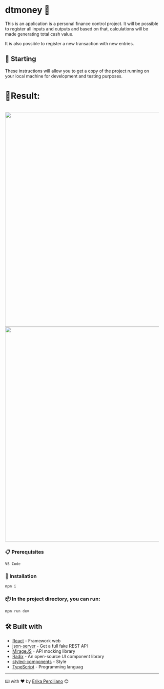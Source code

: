 # dtmoney 🤑

This is an application is a personal finance control project.
It will be possible to register all inputs and outputs and based on that, calculations will be made generating total cash value.

It is also possible to register a new transaction with new entries.


## 🚀 Starting
These instructions will allow you to get a copy of the project running on your local machine for development and testing purposes.

# 🎯Result:
<br/>

<img src="https://github.com/erikaperciliano/dt-money/assets/48223561/98f3306e-424b-44a1-af3e-090a2fcb7676" width="1000" height="700">
<img src="https://github.com/erikaperciliano/dt-money/assets/48223561/05624702-76db-4549-bf41-89feb502d19a" width="1000" height="700">


### 📋 Prerequisites

```
VS Code
```
### 🔧 Installation

```
npm i 
```
### 📦 In the project directory, you can run:

```
npm run dev
```

## 🛠️ Built with

* [React](https://pt-br.reactjs.org/) - Framework web
* [json-server](https://github.com/typicode/json-server) - Get a full fake REST API
* [MirageJS](https://miragejs.com/) - API mocking library
* [Radix](https://www.radix-ui.com/) - An open-source UI component library
* [styled-components](https://styled-components.com/) - Style
* [TypeScript](https://www.typescriptlang.org/docs/) - Programming languag


---
⌨️ with ❤️ by [Erika Perciliano](https://github.com/erikaperciliano) 😊
